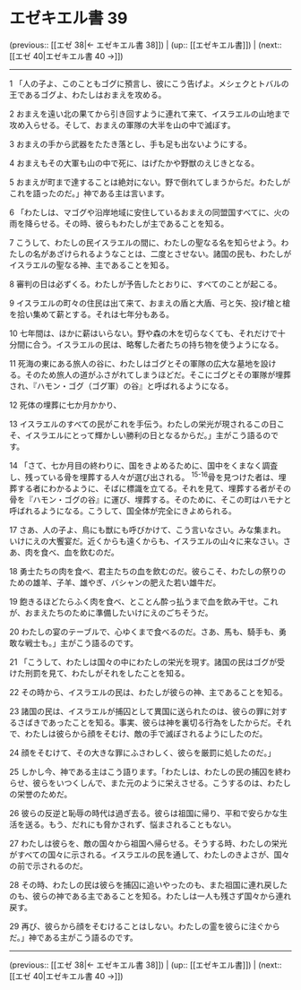 # エゼキエル書 39

(previous:: [[エゼ 38|← エゼキエル書 38]]) | (up:: [[エゼキエル書]]) | (next:: [[エゼ 40|エゼキエル書 40 →]])

***


1 「人の子よ、このこともゴグに預言し、彼にこう告げよ。メシェクとトバルの王であるゴグよ、わたしはおまえを攻める。 

2 おまえを遠い北の果てから引き回すように連れて来て、イスラエルの山地まで攻め入らせる。そして、おまえの軍隊の大半を山の中で滅ぼす。 

3 おまえの手から武器をたたき落とし、手も足も出ないようにする。 

4 おまえもその大軍も山の中で死に、はげたかや野獣のえじきとなる。 

5 おまえが町まで達することは絶対にない。野で倒れてしまうからだ。わたしがこれを語ったのだ。」神である主は言います。 

6 「わたしは、マゴグや沿岸地域に安住しているおまえの同盟国すべてに、火の雨を降らせる。その時、彼らもわたしが主であることを知る。 

7 こうして、わたしの民イスラエルの間に、わたしの聖なる名を知らせよう。わたしの名があざけられるようなことは、二度とさせない。諸国の民も、わたしがイスラエルの聖なる神、主であることを知る。 

8 審判の日は必ずくる。わたしが予告したとおりに、すべてのことが起こる。 

9 イスラエルの町々の住民は出て来て、おまえの盾と大盾、弓と矢、投げ槍と槍を拾い集めて薪とする。それは七年分もある。 

10 七年間は、ほかに薪はいらない。野や森の木を切らなくても、それだけで十分間に合う。イスラエルの民は、略奪した者たちの持ち物を使うようになる。 

11 死海の東にある旅人の谷に、わたしはゴグとその軍隊の広大な墓地を設ける。そのため旅人の道がふさがれてしまうほどだ。そこにゴグとその軍隊が埋葬され、『ハモン・ゴグ（ゴグ軍）の谷』と呼ばれるようになる。 

12 死体の埋葬に七か月かかり、 

13 イスラエルのすべての民がこれを手伝う。わたしの栄光が現されるこの日こそ、イスラエルにとって輝かしい勝利の日となるからだ。」主がこう語るのです。 

14 「さて、七か月目の終わりに、国をきよめるために、国中をくまなく調査し、残っている骨を埋葬する人々が選び出される。 <sup class="versenum">15-16</sup>骨を見つけた者は、埋葬する者にわかるように、そばに標識を立てる。それを見て、埋葬する者がその骨を『ハモン・ゴグの谷』に運び、埋葬する。そのために、そこの町はハモナと呼ばれるようになる。こうして、国全体が完全にきよめられる。 

17 さあ、人の子よ、鳥にも獣にも呼びかけて、こう言いなさい。みな集まれ。いけにえの大饗宴だ。近くからも遠くからも、イスラエルの山々に来なさい。さあ、肉を食べ、血を飲むのだ。 

18 勇士たちの肉を食べ、君主たちの血を飲むのだ。彼らこそ、わたしの祭りのための雄羊、子羊、雄やぎ、バシャンの肥えた若い雄牛だ。 

19 飽きるほどたらふく肉を食べ、とことん酔っ払うまで血を飲み干せ。これが、おまえたちのために準備したいけにえのごちそうだ。 

20 わたしの宴のテーブルで、心ゆくまで食べるのだ。さあ、馬も、騎手も、勇敢な戦士も。」主がこう語るのです。 

21 「こうして、わたしは国々の中にわたしの栄光を現す。諸国の民はゴグが受けた刑罰を見て、わたしがそれをしたことを知る。 

22 その時から、イスラエルの民は、わたしが彼らの神、主であることを知る。 

23 諸国の民は、イスラエルが捕囚として異国に送られたのは、彼らの罪に対するさばきであったことを知る。事実、彼らは神を裏切る行為をしたからだ。それで、わたしは彼らから顔をそむけ、敵の手で滅ぼされるようにしたのだ。 

24 顔をそむけて、その大きな罪にふさわしく、彼らを厳罰に処したのだ。」 

25 しかし今、神である主はこう語ります。「わたしは、わたしの民の捕囚を終わらせ、彼らをいつくしんで、また元のように栄えさせる。こうするのは、わたしの栄誉のためだ。 

26 彼らの反逆と恥辱の時代は過ぎ去る。彼らは祖国に帰り、平和で安らかな生活を送る。もう、だれにも脅かされず、悩まされることもない。 

27 わたしは彼らを、敵の国々から祖国へ帰らせる。そうする時、わたしの栄光がすべての国々に示される。イスラエルの民を通して、わたしのきよさが、国々の前で示されるのだ。 

28 その時、わたしの民は彼らを捕囚に追いやったのも、また祖国に連れ戻したのも、彼らの神である主であることを知る。わたしは一人も残さず国々から連れ戻す。 

29 再び、彼らから顔をそむけることはしない。わたしの霊を彼らに注ぐからだ。」神である主がこう語るのです。

***

(previous:: [[エゼ 38|← エゼキエル書 38]]) | (up:: [[エゼキエル書]]) | (next:: [[エゼ 40|エゼキエル書 40 →]])
